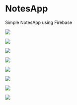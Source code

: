 # NotesApp
Simple NotesApp using Firebase

![](images/splash.png)

![](images/temp.png)

![](images/login.png)

![](images/signup.png)

![](images/notes.png)

![](images/navbar.png)

![](images/add_note.png)

![](images/edit_note.png)
